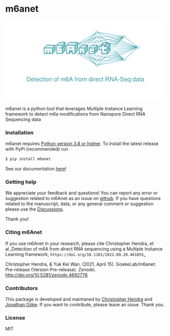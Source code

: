 # m6anet
![alt text](https://github.com/GoekeLab/m6anet/blob/master/figures/m6anet_logo.png "m6anet")

m6anet is a python tool that leverages Multiple Instance Learning framework to detect m6a modifications from Nanopore Direct RNA Sequencing data

### Installation

m6anet requires [Python version 3.8 or higher](https://www.python.org). To install the latest release with PyPI (recommended) run

```sh
$ pip install m6anet
```
See our documentation [here](https://m6anet.readthedocs.io/)!

### Getting help
We appreciate your feedback and questions! You can report any error or suggestion related to m6Anet as an issue on [github](https://github.com/GoekeLab/m6anet/issues). If you have questions related to the manuscript, data, or any general comment or suggestion please use the [Discussions](https://github.com/GoekeLab/m6anet/discussions).

Thank you!
### Citing m6Anet 

If you use m6Anet in your research, please cite
Christopher Hendra, et al.,Detection of m6A from direct RNA sequencing using a Multiple Instance Learning framework, `https://doi.org/10.1101/2021.09.20.461055`_

Christopher Hendra, & Yuk Kei Wan. (2021, April 15). GoekeLab/m6anet: Pre-release (Version Pre-release). Zenodo. http://doi.org/10.5281/zenodo.4692776

### Contributors

This package is developed and maintaned by [Christopher Hendra](https://github.com/chrishendra93) and [Jonathan Göke](https://github.com/jonathangoeke). If you want to contribute, please leave an issue. Thank you.

### License
MIT

